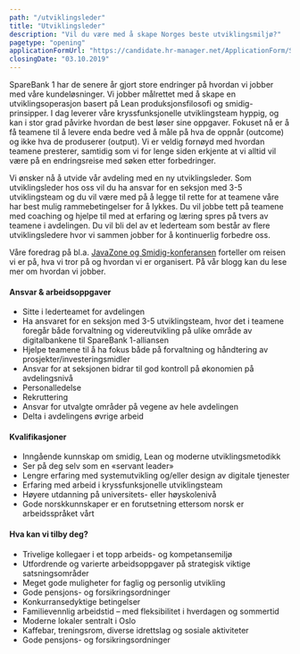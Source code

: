```yaml
---
path: "/utviklingsleder"
title: "Utviklingsleder"
description: "Vil du være med å skape Norges beste utviklingsmiljø?"
pagetype: "opening"
applicationFormUrl: "https://candidate.hr-manager.net/ApplicationForm/SinglePageApplicationForm.aspx?cid=1889&departmentId=21081&ProjectId=143707&MediaId=4655"
closingDate: "03.10.2019"
---
```


SpareBank 1 har de senere år gjort store endringer på hvordan vi jobber med våre kundeløsninger. Vi jobber målrettet med å skape en utviklingsoperasjon basert på Lean produksjonsfilosofi og smidig-prinsipper. I dag leverer våre kryssfunksjonelle utviklingsteam hyppig, og kan i stor grad påvirke hvordan de best løser sine oppgaver. Fokuset nå er å få teamene til å levere enda bedre ved å måle på hva de oppnår (outcome) og ikke hva de produserer (output). Vi er veldig fornøyd med hvordan teamene presterer, samtidig som vi for lenge siden erkjente at vi alltid vil være på en endringsreise med søken etter forbedringer.

Vi ønsker nå å utvide vår avdeling med en ny utviklingsleder. Som utviklingsleder hos oss vil du ha ansvar for en seksjon med 3-5 utviklingsteam og du vil være med på å legge til rette for at teamene våre har best mulig rammebetingelser for å lykkes. Du vil jobbe tett på teamene med coaching og hjelpe til med at erfaring og læring spres på tvers av teamene i avdelingen. Du vil bli del av et lederteam som består av flere utviklingsledere hvor vi sammen jobber for å kontinuerlig forbedre oss.

Våre foredrag på bl.a. [JavaZone og Smidig-konferansen](https://vimeo.com/album/4257283) forteller om reisen vi er på, hva vi tror på og hvordan vi er organisert. På vår  blogg kan du lese mer om hvordan vi jobber.

#### Ansvar & arbeidsoppgaver
* Sitte i lederteamet for avdelingen
* Ha ansvaret for en seksjon med 3-5 utviklingsteam, hvor det i teamene foregår både forvaltning og videreutvikling på ulike område av digitalbankene til SpareBank 1-alliansen
* Hjelpe teamene til å ha fokus både på forvaltning og håndtering av prosjekter/investeringsmidler
* Ansvar for at seksjonen bidrar til god kontroll på økonomien på avdelingsnivå
* Personalledelse
* Rekruttering
* Ansvar for utvalgte områder på vegene av hele avdelingen
* Delta i avdelingens øvrige arbeid

#### Kvalifikasjoner
* Inngående kunnskap om smidig, Lean og moderne utviklingsmetodikk
* Ser på deg selv som en «servant leader»
* Lengre erfaring med systemutvikling og/eller design av digitale tjenester
* Erfaring med arbeid i kryssfunksjonelle utviklingsteam
* Høyere utdanning på universitets- eller høyskolenivå
* Gode norskkunnskaper er en forutsetning ettersom norsk er arbeidsspråket vårt

#### Hva kan vi tilby deg?
* Trivelige kollegaer i et topp arbeids- og kompetansemiljø
* Utfordrende og varierte arbeidsoppgaver på strategisk viktige satsningsområder
* Meget gode muligheter for faglig og personlig utvikling
* Gode pensjons- og forsikringsordninger
* Konkurransedyktige betingelser
* Familievennlig arbeidstid – med fleksibilitet i hverdagen og sommertid
* Moderne lokaler sentralt i Oslo
* Kaffebar, treningsrom, diverse idrettslag og sosiale aktiviteter
* Gode pensjons- og forsikringsordninger